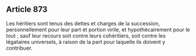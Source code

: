 Article 873
----
Les héritiers sont tenus des dettes et charges de la succession, personnellement
pour leur part et portion virile, et hypothécairement pour le tout ; sauf leur
recours soit contre leurs cohéritiers, soit contre les légataires universels, à
raison de la part pour laquelle ils doivent y contribuer.
